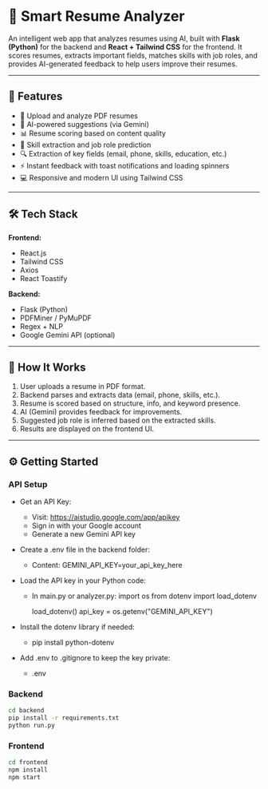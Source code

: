 # 🧠 Smart Resume Analyzer

An intelligent web app that analyzes resumes using AI, built with **Flask (Python)** for the backend and **React + Tailwind CSS** for the frontend. It scores resumes, extracts important fields, matches skills with job roles, and provides AI-generated feedback to help users improve their resumes.

---

## 🚀 Features

- 📄 Upload and analyze PDF resumes
- 🧠 AI-powered suggestions (via Gemini)
- 📊 Resume scoring based on content quality
- 🧪 Skill extraction and job role prediction
- 🔍 Extraction of key fields (email, phone, skills, education, etc.)
- ⚡ Instant feedback with toast notifications and loading spinners
- 💻 Responsive and modern UI using Tailwind CSS

---

## 🛠️ Tech Stack

**Frontend:**
- React.js
- Tailwind CSS
- Axios
- React Toastify

**Backend:**
- Flask (Python)
- PDFMiner / PyMuPDF
- Regex + NLP
- Google Gemini API (optional)

---

## 🧪 How It Works

1. User uploads a resume in PDF format.
2. Backend parses and extracts data (email, phone, skills, etc.).
3. Resume is scored based on structure, info, and keyword presence.
4. AI (Gemini) provides feedback for improvements.
5. Suggested job role is inferred based on the extracted skills.
6. Results are displayed on the frontend UI.

---

## ⚙️ Getting Started

### API Setup
- Get an API Key:
    - Visit: https://aistudio.google.com/app/apikey
    - Sign in with your Google account
    - Generate a new Gemini API key

- Create a .env file in the backend folder:
    - Content:
        GEMINI_API_KEY=your_api_key_here

- Load the API key in your Python code:
    - In main.py or analyzer.py:
        import os
        from dotenv import load_dotenv

        load_dotenv()
        api_key = os.getenv("GEMINI_API_KEY")

- Install the dotenv library if needed:
    - pip install python-dotenv

- Add .env to .gitignore to keep the key private:
    - .env

### Backend
```bash
cd backend
pip install -r requirements.txt
python run.py   
```

### Frontend
```bash
cd frontend
npm install
npm start
```
